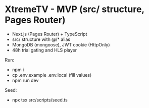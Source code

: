 # XtremeTV - MVP (src/ structure, Pages Router)

- Next.js (Pages Router) + TypeScript
- src/ structure with @/* alias
- MongoDB (mongoose), JWT cookie (HttpOnly)
- 48h trial gating and HLS player

Run:
- npm i
- cp .env.example .env.local  (fill values)
- npm run dev

Seed:
- npx tsx src/scripts/seed.ts

